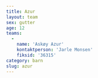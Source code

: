```yaml
---
title: Azur
layout: team
sex: gutter
age: 12
teams:
  -
    name: 'Askøy Azur'
    kontaktperson: 'Jarle Monsen'
    fiksid: '36315'
category: barn
slug: azur
---
```

